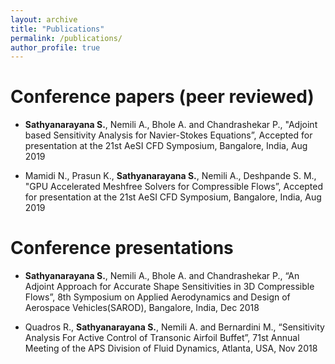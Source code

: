 ```yaml
---
layout: archive
title: "Publications"
permalink: /publications/
author_profile: true
---
```


Conference papers (peer reviewed)
======

* **Sathyanarayana S.**, Nemili A., Bhole A. and Chandrashekar P., "Adjoint based Sensitivity Analysis for Navier-Stokes Equations”, Accepted for presentation at the 21st AeSI CFD Symposium, Bangalore, India, Aug 2019

* Mamidi N., Prasun K., **Sathyanarayana S.**, Nemili A., Deshpande S. M., "GPU Accelerated Meshfree Solvers for Compressible Flows”, Accepted for presentation at the 21st AeSI CFD Symposium, Bangalore, India, Aug 2019

Conference presentations
======

* **Sathyanarayana S.**, Nemili A., Bhole A. and Chandrashekar P., “An Adjoint Approach for Accurate Shape Sensitivities in 3D Compressible Flows”, 8th Symposium on Applied Aerodynamics and Design of Aerospace Vehicles(SAROD), Bangalore, India, Dec 2018

* Quadros R., **Sathyanarayana S.**, Nemili A. and Bernardini M., “Sensitivity Analysis For Active Control of Transonic Airfoil Buffet”, 71st Annual Meeting of the APS Division of Fluid Dynamics, Atlanta, USA, Nov 2018
